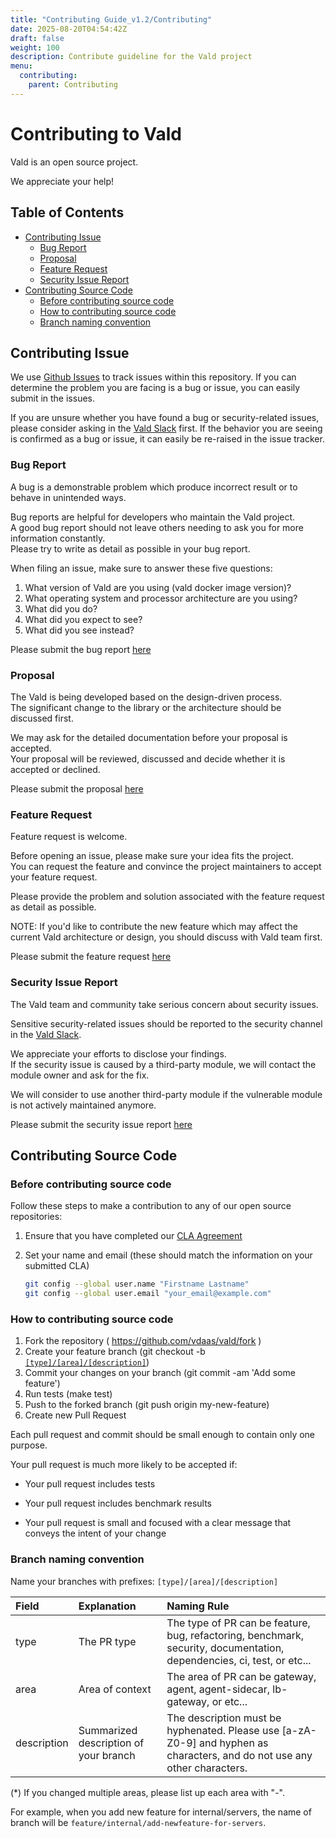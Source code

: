 ```yaml
---
title: "Contributing Guide_v1.2/Contributing"
date: 2025-08-20T04:54:42Z
draft: false
weight: 100
description: Contribute guideline for the Vald project
menu:
  contributing:
    parent: Contributing
---
```


# Contributing to Vald

Vald is an open source project.

We appreciate your help!

## Table of Contents

- [Contributing Issue](#Contributing-Issue)
  - [Bug Report](#Bug-Report)
  - [Proposal](#Proposal)
  - [Feature Request](#Feature-Request)
  - [Security Issue Report](#Security-Issue-Report)
- [Contributing Source Code](#Contributing-Source-Code)
  - [Before contributing source code](#Before-contributing-source-code)
  - [How to contributing source code](#How-to-contributing-source-code)
  - [Branch naming convention](#Branch-naming-convention)

## Contributing Issue

We use [Github Issues](https://github.com/vdaas/vald/issues) to track issues within this repository.
If you can determine the problem you are facing is a bug or issue, you can easily submit in the issues.

If you are unsure whether you have found a bug or security-related issues, please consider asking in the [Vald Slack](https://join.slack.com/t/vald-community/shared_invite/zt-db2ky9o4-R_9p2sVp8xRwztVa8gfnPA) first. 
If the behavior you are seeing is confirmed as a bug or issue, it can easily be re-raised in the issue tracker.

### Bug Report

A bug is a demonstrable problem which produce incorrect result or to behave in unintended ways.<br>

Bug reports are helpful for developers who maintain the Vald project.<br>
A good bug report should not leave others needing to ask you for more information constantly.<br>
Please try to write as detail as possible in your bug report.

When filing an issue, make sure to answer these five questions:

1. What version of Vald are you using (vald docker image version)?
2. What operating system and processor architecture are you using?
3. What did you do?
4. What did you expect to see?
5. What did you see instead?


Please submit the bug report [here](https://github.com/vdaas/vald/issues/new?assignees=&labels=type%2Fbug%2C+priority%2Fmedium%2C+team%2Fcore&template=bug_report&title=)

### Proposal

The Vald is being developed based on the design-driven process.<br>
The significant change to the library or the architecture should be discussed first.

We may ask for the detailed documentation before your proposal is accepted.<br>
Your proposal will be reviewed, discussed and decide whether it is accepted or declined.


Please submit the proposal [here](https://github.com/vdaas/vald/issues/new?assignees=&labels=type%2Ffeature%2C+priority%2Flow%2C+team%2Fcore&template=feature_request&title=)

### Feature Request

Feature request is welcome.

Before opening an issue, please make sure your idea fits the project.<br>
You can request the feature and convince the project maintainers to accept your feature request.

Please provide the problem and solution associated with the feature request as detail as possible.


NOTE: If you'd like to contribute the new feature which may affect the current Vald architecture or design, you should discuss with Vald team first.

Please submit the feature request [here](https://github.com/vdaas/vald/issues/new?assignees=&labels=type%2Ffeature%2C+priority%2Flow%2C+team%2Fcore&template=feature_request&title=)

### Security Issue Report

The Vald team and community take serious concern about security issues.

Sensitive security-related issues should be reported to the security channel in the [Vald Slack](https://join.slack.com/t/vald-community/shared_invite/zt-db2ky9o4-R_9p2sVp8xRwztVa8gfnPA).

We appreciate your efforts to disclose your findings.<br>
If the security issue is caused by a third-party module, we will contact the module owner and ask for the fix.

We will consider to use another third-party module if the vulnerable module is not actively maintained anymore.

Please submit the security issue report [here](https://github.com/vdaas/vald/issues/new?assignees=&labels=type%2Fsecurity%2C+priority%2Fmedium%2C+team%2Fcore%2C+team%2Fsre&template=security_issue_report&title=)

## Contributing Source Code

### Before contributing source code

Follow these steps to make a contribution to any of our open source repositories:

1. Ensure that you have completed our [CLA Agreement](https://cla-assistant.io/vdaas/vald)
2. Set your name and email (these should match the information on your submitted CLA)

    ```bash
    git config --global user.name "Firstname Lastname"
    git config --global user.email "your_email@example.com"
    ```


### How to contributing source code

1. Fork the repository ( https://github.com/vdaas/vald/fork )
2. Create your feature branch (git checkout -b [`[type]/[area]/[description]`](#Branch-naming-convention))
3. Commit your changes on your branch (git commit -am 'Add some feature')
4. Run tests (make test)
5. Push to the forked branch (git push origin my-new-feature)
6. Create new Pull Request


Each pull request and commit should be small enough to contain only one purpose. 

Your pull request is much more likely to be accepted if:

* Your pull request includes tests

* Your pull request includes benchmark results

* Your pull request is small and focused with a clear message that conveys the intent of your change


### Branch naming convention

Name your branches with prefixes: `[type]/[area]/[description]`

| Field | Explanation | Naming Rule |
| :--- | :--- | :--- |
| type | The PR type | The type of PR can be feature, bug, refactoring, benchmark, security, documentation, dependencies, ci, test, or etc... |
| area | Area of context | The area of PR can be gateway, agent, agent-sidecar, lb-gateway, or etc... |
| description | Summarized description of your branch | The description must be hyphenated. Please use [a-zA-Z0-9] and hyphen as characters, and do not use any other characters. |

(\*) If you changed multiple areas, please list up each area with "-".

For example, when you add new feature for internal/servers, the name of branch will be `feature/internal/add-newfeature-for-servers`.
